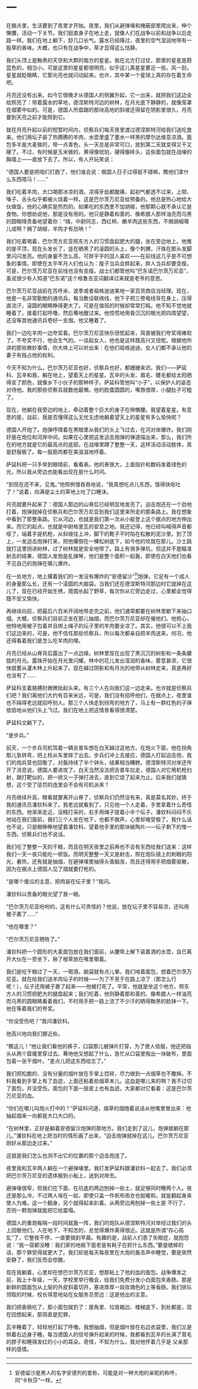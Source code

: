# 一

在据点里，生活要到了夜里才开始。夜里，我们从避弹壕和掩蔽部里爬出来，伸个懒腰，活动一下关节。我们挺直身子在地上走，就像人们在战争以前和战争以后走路一样。我们在地上躺下，舒几口长气。露水已经降过，夜里的空气湿润地带有一股草的香味。大概，也只有在战争中，草才显得这么恬静。

我们头顶上是黝黑的天空和大颗的南方的星星。我在北方打过仗，那里的星星是蔚蓝色的，相当小。可是这里的星星都很明亮，似乎这儿离星星要近一些。风一刮，星星就眨眼睛，它那光亮也就闪动起来。也许，其中某一个星球上真的存在着生命吧。

月亮还没有出来。如今它很晚才从德国人的侧翼升起，它一出来，就把我们这边全给照亮了：带着露水的草地，德涅斯特河边的树林，在月光底下静静的，就像笼罩在烟雾中似的。可是，德国人所盘踞的那块高地的斜坡还得留在阴影里很久。月亮要到天亮之前才能照到它。

就在月亮升起以前的短暂时间内，侦察兵们每天夜里渡过德涅斯特河给我们送吃食来。他们用坛子装了热腾腾的羊肉，水壶里盛了墨水一样黑的摩尔达维亚凉酒。面包多半是大麦做的，带一点青色，头一天总是非常可口，放到第二天就变得又干又硬了。不过，有时候是玉米做的，黄得像琥珀，硬得像砖头，这些面包就在战壕的胸墙上——直放下去了。所以，有人开玩笑说：

“德国人要是把咱们打跑了，他们谁会说：俄国人日子过得挺不错嘛，瞧他们拿什么东西喂马！……”

我们吃着羊肉，大口喝那冰凉的酒，凉得牙齿都酸痛，起初气都透不过来，上颚、嗓子、舌头似乎都被火烧着一样。这是巴尔茨万尼亚给预备的。他总是热心地给大伙做饭，他的心确实是热烈的。如果吃的东西里不加胡椒，他那颗心就不承认它是食物。你想劝说他，那是没有用的。他只是静着和善的、像希腊人那样油亮而乌黑的圆眼晴责备地望着你：“嗨，中尉同志，西红柿、嫩羊肉这些东西，不搁胡椒哪儿成啊？搁了胡椒，羊肉才有劲呐！”

我们吃着喝着，巴尔茨方尼亚照东方人的习惯盘起肥大的腿，坐在旁边地上。他推的是平顶，现在头发长了，竖在晒黑了的滚圆的头上，像个刺猬，汗珠在那头发脚里闪闪发亮。他的身量不怎么高，可胖乎乎的逗人喜欢——在前线这几乎是不可想象的事情。即使在太平年月人们也认为：瘦子当兵会胖起来，胖人当兵却要变瘦。可是，巴尔茨万尼亚在前线也没有变瘦。战士们都管他叫“巴东诺巴尔茨万尼亚”，虽说很少有人知道“巴东诺”这个格鲁吉亚词翻译过来就是老爷的意思。

巴尔茨万尼亚战前在苏呼米、波季或者祖格迪迪某地一家百货商店当经理。现在，他是一名非常勤勉的通讯兵。每当敷设联络线，他下子把三卷电线背在身上，压得直流汗，滚圆的眼睛睁得更大了。可是在值班的时候却常常打盹。他不知不觉地就睡着了。接着打起呼噜，然后蓦地醒过来。他惊慌地用昏沉沉的眼光把四周望望，还没等其他通讯兵卷好一支烟，他又睡着了。

我们一边吃羊肉一边夸奖着。巴尔茨万尼亚快乐忸怩起来，简直被我们夸奖得瘫软了。不夸奖不行，他会生气的。一谈起女人，他也是这样既高兴又忸怩。根据他所讲的那些微妙事情，你大体上可以听出来：在他们祖格迪迪，女人们都不承认他的妻子有独占他的权利。

今天不知为什么，巴尔茨万尼亚也好，侦察兵也好，都姗姗来迟。我们——萨延科、瓦辛和我，躺在地上，望着天上的星星。瓦辛的头发、眉毛、睫毛都给太阳晒得变了颜色，就像乡下小伙子的那种样子。萨延科管他叫“小子”，以保护人的姿态对待他。我的那些侦察兵就数他最懒。他的脸蛋圆圆的，嘴唇很厚，小腿肚子可粗了。

现在，他躺在我旁边的地上，牵动着整个巨大的身子在伸懒腰。我望着星星。有意思的是，战前，我是否懂得这么无忧无虑地躺着望天上的星星有多么愉快呢？

德国人开炮了。炮弹呼啸着在黑暗里从我们的头上飞过去，在河对岸爆炸。我们刚好是在炮位和河岸中间。如果在心里把这发迫击炮弹的弹道描出来，那么，我们所在的地方就是它的最高点的底部。在战壕里蹲了整整一天，这样活动活动肢体，真是舒服极了。每一股筋肉都在美滋滋地哼着。

萨延科把一只手举到眼晴前，看看表。他的表很大，上面指针和数码发着绿色的光，所以我从旁边也能看出现在是什么时间。

“到现在还不来，见鬼。”他照例慢吞吞地说，“我真想吃点儿东西，饿得快呕吐了！”说着，向满是尘土的草地上吐了口睡沫。

月亮就要升起来了：德国人那边的山脊后已经明显地发亮了。迫击炮还在一个劲地打着，炮弹就掉在侦察兵和巴尔茨万尼亚到我们这里来所走的那条路上。我在想象中看到了那整条路。它从河边，也就是我们第一次从小艇登上这个据点的地方伸出来。而它的起点，也就是中尉格里瓦的安息之地。我还记得，他已经叫喊得声音都哑了，端着手提机枪，从斜坡往上冲，脚下的靴子不时陷在松散的泥沙里。到了顶上，一发迫击炮弹打来，把他撂倒在一棵松树底下，如今他的坟就在那儿。沙土路就打这里拐进树林，过了树林就是安全地带了。路上有很多弹坑，但这并不是瞄准射击的结果，德国人发炮是乱弹琴，他们是整个面积一起轰，即使在白天他们也看不见自己的炮弹在哪儿爆炸。

在一处地方，地上撂着我们的一发没有爆炸的“安德留沙”[<sup>1</sup>](#user-content-fn-1)[^1]炮弹，它足有一个成人的身量那么长，还有一个滚圆的大脑袋。当我们还在德涅斯特河那边时它就掉在这儿了，现在已经开始生锈，周围长起了野草，每次你从它旁边走过，心里都会觉得既不安又愉快。

再继续向前，把最后六百米开阔地带走完之前，他们通常都要在树林里歇下来抽口烟。大概，侦察兵们目前正坐在那儿抽烟，而巴尔茨万尼亚却在催他们。他担心，他特地用被子包着并且绑上绳子的坛子里的羊肉要全凉了。其实，他很可以不上我们这边来的，可是，他不信任那些侦察兵，所以每次都亲自把羊肉送来。何况，他还得看着我们是怎么吃羊肉的哩。

月亮已经从山脊背后露出了一点边缘。树林里现在出现了黑沉沉的树影和一条条朦胧的月光。露珠开始在月光里闪耀。林中的花儿发出湿润的香味，雾意甚浓，它很快就要从灌木林上升起来了。现在越过阴影和有月光的地带从树林走来，真是再好也没有了……

萨延科支着胳膊肘微微抬起头来。有三个人在向我们这一边走来。也许就是侦察兵们吧？我们离他们大约有百来米远，可是，我们没有招呼他们，在据点上，夜里谁也不隔得老远就招呼别人。那三个人快走到拐弯的地方了，马上有一群红色的子弹低低地从他们头上飞过。我们在地上把这情景看得很清楚。

萨延科文躺下了。

“是步兵。”

前天，一个步兵司机驾着一辆吉普车想在白天越过这地方。在炮火下面，他在拐角那儿急转弯，把上校从车里摔了出去。步兵们冲上去接应，德国人打起迫击炮，我们的炮兵营也回敬了，对轰持续了半个钟头，结果相当糟糕，德涅斯特河对岸还传开了消息说，德国人要进攻了。白天当然没法把吉普车拉走，德国人对它用机枪扫射，跟打靶似的，把一排又一子弹打进去，直到它烧了起来为止。后来我们就猜想，这个受了惩罚的连里会不会有司机派来？

月亮继续升高，眼看就要离开山脊了，侦察兵们仍然没有来，真是莫名其妙。终于我的通讯员潘钦科来了。我老远就看到了，只见他一个人走着，手里拿着什么奇怪的东西。他渐渐走近，没精打采的，右手用绳子提着小半个坛子。潘钦科闷闷不乐地站在我们面前，我们三个人坐在地下，也都不做声，心里却难受极了。我什么话也不说，只是眼睁睁地望着潘钦科，望着他手里的那块破陶片——坛子剩下的惟一东西。侦察兵们也不说话。

我们吃了整整一天的干粮，而且在明天夜里之前再也不会有东西给我们送来：这样我们一天一夜只能吃一顿饭。而明天整整一天又是射击，照在炮队镜上的刺眼的阳光，暑热，还有就是抽烟，在避弹壕里抽得头昏脑涨，而且还得用手把烟雾驱散，因为在据点上德国人见了烟就要打枪的。

“是哪个傻瓜的主意，把肉装在坛子里？”我问。

潘钦科以责备的眼光望了我一眼。

“巴尔茨万尼亚吩咐的，这有什么可责怪的？他说，放在坛子里不容易凉，还叫用被子裹了……”

“他在哪里？”

 “巴尔茨万尼亚牺牲了。”

潘钦科把一个圆形的大麦面包放在我们面前，从腰带上解下装着酒的水壶，自已离开大伙在一旁坐下，揪了根草放在嘴里嚼着。

我们是吃干粮过了一天，一喝酒，脑袋就有点儿晕。我们啃着面包，想着巴尔茨万尼亚。就在给我们送羊肉坛子的时候——为了不至于在路上凉了（那怎么行呢！），坛子还用被子裹了起来——他被打死了。平常，他就是坐这个地方，照东方人的习惯把肥大的腿盘起来；我们吃着，他则静着那和善的、像希腊人一样油亮而乌黑的圆眼睛看着我们，不时用手把一路上流了不少汗的晒得黝黑的脸抹一下。他在等着我们的夸奖。

“你没受伤吧？”我问潘钦科。

他高兴地向我们挪近些。

“瞧这儿！”他让我们看他的裤子，口袋那儿被弹片打穿，为了使人信服，他还把指头从两个窟窿里穿过去。蓦地他又想起了什么，急忙从口袋里掏出一块破布，里面包着一张干烟叶。“差点儿把这东西给忘了。”

我们把松脆的、没有分量的烟叶放在手掌上捻碎，尽力做到一点烟草也不撒掉。不料我看到手掌上有了血迹，上面还粘着些烟草末儿。这血是哪儿来的啊？我不过切了面包，并没受伤。面包的下面一层皮上也有血迹。大家都对它看着：这是巴尔茨万尼亚的血。

“你们在哪儿叫炮火打中的？”萨延科问道，烟草的烟随着说话从他嘴里冒出来：他抽起烟来一向都是大口大口的。

“在树林里，正好是躺着安德留沙炮弹的那地方。我们走到了这儿，炮弹就躺在那儿。”潘钦科在地上把当时的情形画了出来，“迫击炮弹就掉在这儿。巴尔茨万尼亚刚好从那边走过来。”

这就是我们怎么也测不出它的位置的那个迫击炮连了。

夜里我和瓦辛两人躺在一个避弹壕里。我打发萨延科跟潘钦科一起去了。我们必须把巴尔茨万尼亚的遗体搬到小船上，送到对岸去。

避弹壕很窄，但我们在下面、在坑底的两边刨掉一些土，就足够同时睡两个人。夜还是那么冷，不过两人埃在一起，即使只盖一件帆布雨衣也挺暖和，就是翻起身来使人为难。这一个翻身，另个就得起来趴着。从两旁边再刨掉一些土是
不行了，否则一颗炮弹就能把它给震塌。

德国人的重炮每隔一段时间就轰一阵，我们的炮队从德涅斯特河对岸经过我们的头上回敬他们。人在地下，不知怎的，总觉得爆炸离得很近。这就是所谓“存心捣乱”了，它整夜不停，一直要搞到早晨。有趣的是，战前人们患了失眠症，就抱怨说：“我一宿都没睡：我们家的地板下面老是有耗子在抓什么东西。”要是蟋蟀的话，那个罪受得就更大了。我们却是每天每夜里在大炮的轰击声中睡觉，要是突然安静了，我们反而会惊醒。

现在我躺着，心里却在想巴尔茨万尼亚，想那粘上了他的血的面包。战争爆发之前，我上十年级，一天，学校里举行晚会，给我们免费分发小白面包夹香肠。那是新鲜的圆面包从上层的外皮斜着切开，塞进厚厚一段玫瑰色的上等香肠。我们排队领取的时候，校长得意地站在女服务员旁边：这是他出的主意。

我们把香肠吃了，那小面包就扔了：屋角里、垃圾箱边、楼梯底下，到处都是，现在回想起来，那简直是犯罪。

瓦辛睡着了，轻轻地打起了呼噜。我想抽烟，但是烟叶放在右边衣袋里，我们又是侧着右边身子睡。每当德国人的信号弹升起来的时候，我都看到瓦辛的长满了茸毛的脖子和睡得发红的小小的耳朵。奇怪，不知为什么，我对他怀着几乎是
父亲那样的感情。

---
[^1]: 安德留沙是男人的名字安德列的爱称，可能是对一种大炮的亲昵的称呼，同“卡秋莎”一样。
